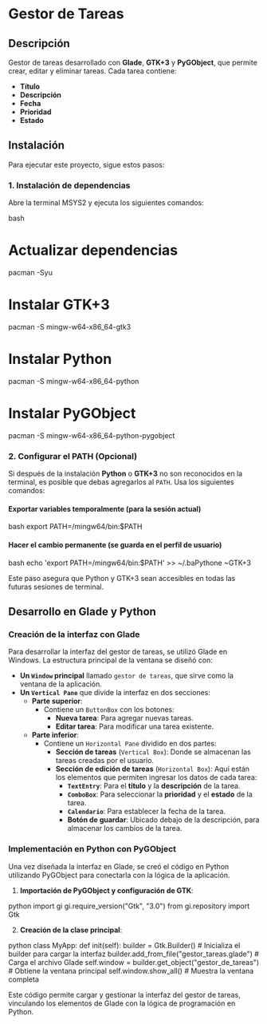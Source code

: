 # Gestor de Tareas

## Descripción
Gestor de tareas desarrollado con **Glade**, **GTK+3** y **PyGObject**, que permite crear, editar y eliminar tareas. Cada tarea contiene:
- **Título**
- **Descripción**
- **Fecha**
- **Prioridad**
- **Estado**

## Instalación
Para ejecutar este proyecto, sigue estos pasos:

### 1. Instalación de dependencias
Abre la terminal MSYS2 y ejecuta los siguientes comandos:

bash
# Actualizar dependencias
pacman -Syu

# Instalar GTK+3
pacman -S mingw-w64-x86_64-gtk3

# Instalar Python
pacman -S mingw-w64-x86_64-python

# Instalar PyGObject
pacman -S mingw-w64-x86_64-python-pygobject

### 2. Configurar el PATH (Opcional)
Si después de la instalación **Python** o **GTK+3** no son reconocidos en la terminal, es posible que debas agregarlos al `PATH`. Usa los siguientes comandos:

#### Exportar variables temporalmente (para la sesión actual)
bash
export PATH=/mingw64/bin:$PATH

#### Hacer el cambio permanente (se guarda en el perfil de usuario)
bash
echo 'export PATH=/mingw64/bin:$PATH' >> ~/.baPythone ~GTK+3

Este paso asegura que Python y GTK+3 sean accesibles en todas las futuras sesiones de terminal.


## Desarrollo en Glade y Python

### Creación de la interfaz con Glade
Para desarrollar la interfaz del gestor de tareas, se utilizó Glade en Windows. La estructura principal de la ventana se diseñó con:

- **Un `Window` principal** llamado `gestor de tareas`, que sirve como la ventana de la aplicación.
- **Un `Vertical Pane`** que divide la interfaz en dos secciones:
  - **Parte superior**:
    - Contiene un `ButtonBox` con los botones:
      - **Nueva tarea**: Para agregar nuevas tareas.
      - **Editar tarea**: Para modificar una tarea existente.
  - **Parte inferior**:
    - Contiene un `Horizontal Pane` dividido en dos partes:
      - **Sección de tareas** (`Vertical Box`): Donde se almacenan las tareas creadas por el usuario.
      - **Sección de edición de tareas** (`Horizontal Box`): Aquí están los elementos que permiten ingresar los datos de cada tarea:
        - **`TextEntry`**: Para el **título** y la **descripción** de la tarea.
        - **`ComboBox`**: Para seleccionar la **prioridad** y el **estado** de la tarea.
        - **`Calendario`**: Para establecer la fecha de la tarea.
        - **Botón de guardar**: Ubicado debajo de la descripción, para almacenar los cambios de la tarea.

### Implementación en Python con PyGObject
Una vez diseñada la interfaz en Glade, se creó el código en Python utilizando PyGObject para conectarla con la lógica de la aplicación.

1. **Importación de PyGObject y configuración de GTK**:
   
python
   import gi
   gi.require_version("Gtk", "3.0")
   from gi.repository import Gtk
  

2. **Creación de la clase principal**:
   
python
   class MyApp:
       def init(self):
           builder = Gtk.Builder()  # Inicializa el builder para cargar la interfaz
           builder.add_from_file("gestor_tareas.glade")  # Carga el archivo Glade
           self.window = builder.get_object("gestor_de_tareas")  # Obtiene la ventana principal
           self.window.show_all()  # Muestra la ventana completa
  

Este código permite cargar y gestionar la interfaz del gestor de tareas, vinculando los elementos de Glade con la lógica de programación en Python.



